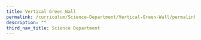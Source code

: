```yaml
---
title: Vertical Green Wall
permalink: /curriculum/Science-Department/Vertical-Green-Wall/permalink/
description: ""
third_nav_title: Science Department
---
```

